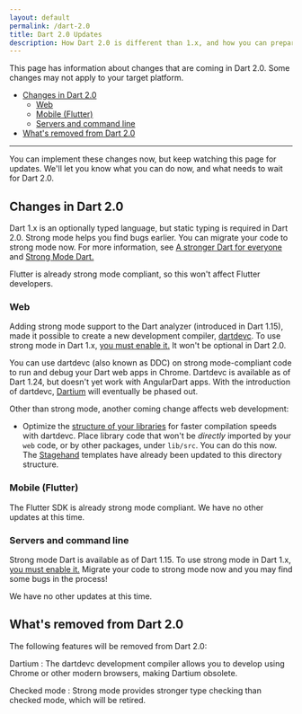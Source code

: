 ```yaml
---
layout: default
permalink: /dart-2.0
title: Dart 2.0 Updates
description: How Dart 2.0 is different than 1.x, and how you can prepare.
---
```


This page has information about changes that are coming in Dart 2.0.
Some changes may not apply to your target platform.

* [Changes in Dart 2.0](#changes-in-dart-2.0)
  * [Web](#web)
  * [Mobile (Flutter)](#mobile-flutter)
  * [Servers and command line](#servers-and-command-line)
* [What's removed from Dart 2.0](#whats-removed-from-dart-2.0)

---

You can implement these changes now,
but keep watching this page for updates. We'll let you know what you can
do now, and what needs to wait for Dart 2.0.

## Changes in Dart 2.0

Dart 1.x is an optionally typed language, but static typing is required
in Dart 2.0. Strong mode helps you find bugs earlier.
You can migrate your code to strong mode now.
For more information, see [A stronger Dart for
everyone](http://news.dartlang.org/2017/06/a-stronger-dart-for-everyone.html)
and [Strong Mode Dart.](/guides/language/sound-dart)

Flutter is already strong mode compliant, so this won't affect Flutter
developers.

### Web

Adding strong mode support to  the Dart analyzer (introduced in Dart 1.15),
made it possible to create a new development compiler,
[dartdevc]({{site.webdev}}/tools/dartdevc). To use strong mode in Dart 1.x,
[you must enable it.](/guides/language/sound-dart#how-to-enable-strong-mode)
It won't be optional in Dart 2.0.

You can use dartdevc (also known as DDC) on strong mode-compliant
code to run and debug your Dart web apps in Chrome.
Dartdevc is available as of Dart 1.24, but doesn't
yet work with AngularDart apps. With the introduction of dartdevc,
[Dartium](http://news.dartlang.org/2017/06/a-stronger-dart-for-everyone.html)
will eventually be phased out.

Other than strong mode, another coming change affects web development:

* Optimize the [structure of your
  libraries](https://www.dartlang.org/guides/libraries/create-library-packages)
  for faster compilation speeds with dartdevc. Place library code that won't be
  _directly_ imported by your `web` code, or by other packages,
  under `lib/src`. You can do this now. The
  [Stagehand](https://github.com/google/stagehand/tree/master/templates)
  templates have already been updated to this directory structure.

### Mobile (Flutter)

The Flutter SDK is already strong mode compliant.
We have no other updates at this time.

### Servers and command line

Strong mode Dart is available as of Dart 1.15.
To use strong mode in Dart 1.x,
[you must enable it.](/guides/language/sound-dart#how-to-enable-strong-mode)
Migrate your code to strong mode now and you may find some bugs
in the process!

We have no other updates at this time.

## What's removed from Dart 2.0

The following features will be removed from Dart 2.0:

Dartium
: The dartdevc development compiler allows you to develop
  using Chrome or other modern browsers, making Dartium obsolete.

Checked mode
: Strong mode provides stronger type checking than checked mode,
  which will be retired.

